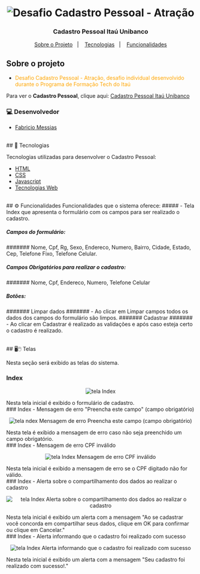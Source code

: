 <h1 align="center">
<img src="https://cadastro-pessoal-formulario.netlify.app/img/imageREADME/logoREADME.png" title="Desafio Cadastro Pessoal - Atração" />
</h1>

<h3 align="center">
  Cadastro Pessoal Itaú Unibanco
</h3>

<p align="center">
  <a href="#-sobre-o-projeto">Sobre o Projeto</a>&nbsp;&nbsp;&nbsp;|&nbsp;&nbsp;&nbsp;
  <a href="#-tecnologias">Tecnologias</a>&nbsp;&nbsp;&nbsp;|&nbsp;&nbsp;&nbsp;
  <a href="#-funcionalidades">Funcionalidades</a>
</p>

## Sobre o projeto

- <p style="color: orange;">Desafio Cadastro Pessoal - Atração, desafio individual desenvolvido durante o Programa de Formação Tech do Itaú </p>

Para ver o **Cadastro Pessoal**, clique aqui: [Cadastro Pessoal Itaú Unibanco](https://cadastro-pessoal-formulario.netlify.app/) 
<br>

### 💻 Desenvolvedor

- [Fabricio Messias](https://github.com/FabricioMessias)

<br>
## 🚀 Tecnologias 

Tecnologias utilizadas para desenvolver o Cadastro Pessoal:

- [HTML](https://www.w3schools.com/html/)
- [CSS](https://www.w3schools.com/css/)
- [Javascript](https://www.w3schools.com/js/)
- [Tecnologias Web](https://developer.mozilla.org/pt-BR/docs/Web)

<br>
## ⚙️ Funcionalidades
Funcionalidades que o sistema oferece:
##### - Tela Index que apresenta o formulário com os campos para ser realizado o cadastro.

##### Campos do formulário:
####### Nome, Cpf, Rg, Sexo, Endereco, Numero, Bairro, Cidade, Estado, Cep, Telefone Fixo, Telefone Celular.

##### Campos Obrigatórios para realizar o cadastro:
####### Nome, Cpf, Endereco, Numero, Telefone Celular

##### Botões:
####### Limpar dados
####### - Ao clicar em Limpar campos todos os dados dos campos do formulário são limpos.
####### Cadastrar
####### - Ao clicar em Cadastrar é realizado as validações e após caso esteja certo o cadastro é realizado.

<br>
## 🖥️🖱️ Telas 

Nesta seção será exibido as telas do sistema.

### Index
<p align="center">
<img src="https://cadastro-pessoal-formulario.netlify.app/img/imageREADME/telaFormulario.png" title="tela Index" />
</p>
Nesta tela inicial é exibido o formulário de cadastro.

<br>
### Index - Mensagem de erro "Preencha este campo" (campo obrigatório)
<p align="center">
<img src="https://cadastro-pessoal-formulario.netlify.app/img/imageREADME/telaMensagemErro.png" title="tela ndex  Mensagem de erro Preencha este campo (campo obrigatório)" />
</p>
Nesta tela é exibido a mensagem de erro caso não seja preenchido um campo obrigatório.

<br>
### Index - Mensagem de erro CPF inválido
<p align="center">
<img src="https://cadastro-pessoal-formulario.netlify.app/img/imageREADME/telaMensagemCpfInvalido.png" title="tela Index Mensagem de erro CPF inválido"/>
</p>
Nesta tela inicial é exibido a mensagem de erro se o CPF digitado não for válido.

<br>
### Index - Alerta sobre o compartilhamento dos dados ao realizar o cadastro
<p align="center">
<img src="https://cadastro-pessoal-formulario.netlify.app/img/imageREADME/telaAlertaPrivacidade.png" title="tela Index Alerta sobre o compartilhamento dos dados ao realizar o cadastro"/>
</p>
Nesta tela inicial é exibido um alerta com a mensagem "Ao se cadastrar você concorda em compartilhar seus dados, clique em OK para confirmar ou clique em Cancelar."

<br>
### Index - Alerta informando que o cadastro foi realizado com sucesso
<p align="center">
<img src="https://cadastro-pessoal-formulario.netlify.app/img/imageREADME/telaAlertaCadastroSucesso.png" title="tela Index Alerta informando que o cadastro foi realizado com sucesso"/>
</p>
Nesta tela inicial é exibido um alerta com a mensagem "Seu cadastro foi realizado com sucesso!."
